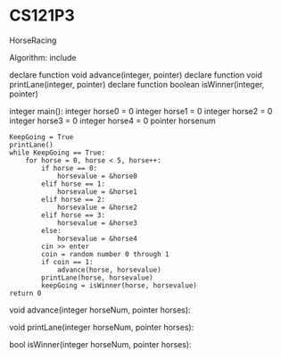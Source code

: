 # CS121P3
HorseRacing

Algorithm:
include <random>

declare function void advance(integer, pointer)
declare function void printLane(integer, pointer)
declare function boolean isWinner(integer, pointer)

integer main():
	integer horse0 = 0
	integer horse1 = 0
	integer horse2 = 0
	integer horse3 = 0
	integer horse4 = 0
	pointer horsenum
	
	KeepGoing = True
	printLane()
	while KeepGoing == True:
		for horse = 0, horse < 5, horse++:
			if horse == 0:
				horsevalue = &horse0
			elif horse == 1:
				horsevalue = &horse1
			elif horse == 2:
				horsevalue = &horse2
			elif horse == 3:
				horsevalue = &horse3
			else:
				horsevalue = &horse4
			cin >> enter
			coin = random number 0 through 1
			if coin == 1:
				advance(horse, horsevalue)
			printLane(horse, horsevalue)
			keepGoing = isWinner(horse, horsevalue)
	return 0

void advance(integer horseNum, pointer horses):
	

void printLane(integer horseNum, pointer horses):
	

bool isWinner(integer horseNum, pointer horses):
